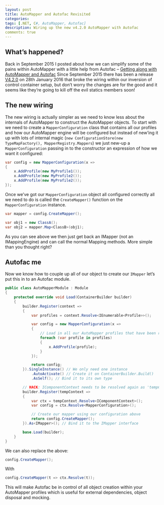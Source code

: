 ```yaml
---
layout: post
title: AutoMapper and Autofac Revisited
categories:
tags: [.NET, C#, AutoMapper, Autofac]
description: Wiring up the new v4.2.0 AutoMapper with Autofac
comments: true
---
```


## What’s happened?
Back in September 2015 I posted about how we can simplify some of the pains within AutoMapper with a little help from Autofac – [Getting along with AutoMapper and Autofac](/2015/09/14/getting-along-with-automapper-and-autofac.html)
Since September 2015 there has been a release [V4.2.0]( https://www.nuget.org/packages/AutoMapper/4.2.0) on 28th January 2016 that broke the wiring within our inversion of control container setup, but don’t worry the changes are for the good and it seems like they’re going to kill off the evil statics members soon!

## The new wiring
The new wiring is actually simpler as we need to know less about the internals of AutoMapper to construct the AutoMapper objects. To start with we need to create a `MapperConfiguration` class that contains all our profiles and how our AutoMapper engine will be configured but instead of new’ing it up with lots of internal magic (`new ConfigurationStore(new TypeMapFactory(), MapperRegistry.Mappers`) we just new-up a `MapperConfiguration` passing in to the constructor an expression of how we want it configured:

```csharp
var config = new MapperConfiguration(x =>
{
	x.AddProfile(new MyProfile1());
	x.AddProfile(new MyProfile2());
	x.AddProfile(new MyProfile2());
});
```
Once we’ve got our `MapperConfiguration` object all configured correctly all we need to do is called the `CreateMapper()` function on the `MapperConfiguration` instance.

```csharp
var mapper = config.CreateMapper();

var obj1 = new ClassA();
var obj2 = mapper.Map<ClassB>(obj1);
```
As you can see above we then just get back an IMapper (not an IMappingEngine) and can call the normal Mapping methods. More simple than you thought right?

## Autofac me
Now we know how to couple up all of our object to create our `IMapper` let’s put this in to an Autofac module.

```csharp
public class AutoMapperModule : Module
{
    protected override void Load(ContainerBuilder builder)
    {
        builder.Register(context =>
        {
            var profiles = context.Resolve<IEnumerable<Profile>>();

            var config = new MapperConfiguration(x =>
            {
            	// Load in all our AutoMapper profiles that have been registered
                foreach (var profile in profiles)
                {
                    x.AddProfile(profile);
                }
            });

            return config;
        }).SingleInstance() // We only need one instance
            .AutoActivate() // Create it on ContainerBuilder.Build()
            .AsSelf(); // Bind it to its own type

        // HACK: IComponentContext needs to be resolved again as 'tempContext' is only temporary. See http://stackoverflow.com/a/5386634/718053 
        builder.Register(tempContext =>
        {
            var ctx = tempContext.Resolve<IComponentContext>();
            var config = ctx.Resolve<MapperConfiguration>();

        	// Create our mapper using our configuration above
            return config.CreateMapper();
        }).As<IMapper>(); // Bind it to the IMapper interface

        base.Load(builder);
    }
}
```

We can also replace the above:

```csharp
config.CreateMapper();
```

With

```csharp
config.CreateMapper(t => ctx.Resolve(t));
```

This will make Autofac be in control of all object creation within your AutoMapper profiles which is useful for external dependencies, object disposal and mocking.
